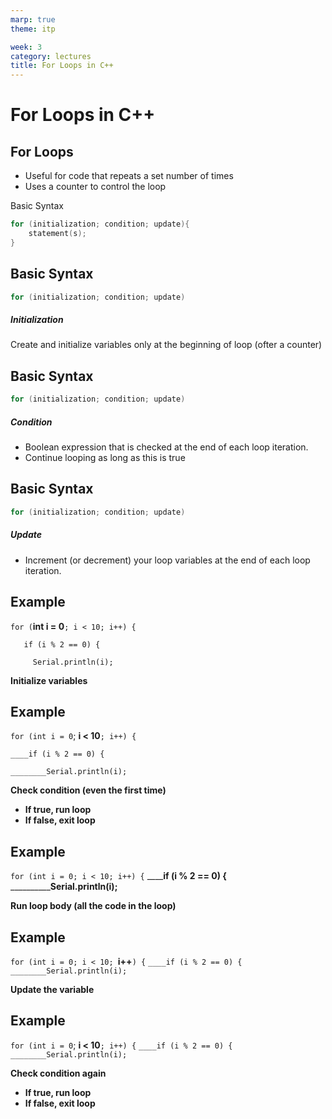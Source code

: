 ```yaml
---
marp: true
theme: itp

week: 3
category: lectures
title: For Loops in C++
---
```


<!-- headingDivider: 2 -->

# For Loops in C++

## For Loops

- Useful for code that repeats a set number of times
- Uses a counter to control the loop

Basic Syntax

```c++
for (initialization; condition; update){
	statement(s);
}
```

## Basic Syntax

```c++
for (initialization; condition; update)
```

##### Initialization

Create and initialize variables only at the beginning of loop (ofter a counter)

## Basic Syntax

```c++
for (initialization; condition; update)
```

##### Condition

- Boolean expression that is checked at the end of each loop iteration.
- Continue looping as long as this is true

## Basic Syntax

```c++
for (initialization; condition; update)
```

##### Update

- Increment (or decrement) your loop variables at the end of each loop iteration.

## Example

`for (`**int i = 0**`; i < 10; i++) {`

`   if (i % 2 == 0) {`

`      Serial.println(i);
`



**Initialize variables**

## Example

`for (int i = 0`; **i < 10**`; i++) {`

`____if (i % 2 == 0) {`

`________Serial.println(i);
`



**Check condition (even the first time)**

- **If true, run loop**
- **If false, exit loop**

## Example

`for (int i = 0; i < 10; i++) {`
____**if (i % 2 == 0) {**
__________**Serial.println(i);**



**Run loop body (all the code in the loop)**

## Example

`for (int i = 0; i < 10; `**i++**`) {`
`____if (i % 2 == 0) {`
`________Serial.println(i);
`




**Update the variable**

## Example

`for (int i = 0`; **i < 10**`; i++) {`
`____if (i % 2 == 0) {`
`________Serial.println(i);
`



**Check condition again**

- **If true, run loop**
- **If false, exit loop**